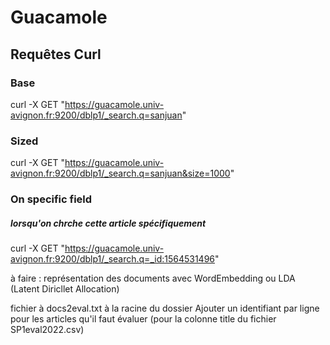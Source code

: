 # Guacamole

## Requêtes Curl
### Base
curl -X GET "https://guacamole.univ-avignon.fr:9200/dblp1/_search.q=sanjuan"
### Sized
curl -X GET "https://guacamole.univ-avignon.fr:9200/dblp1/_search.q=sanjuan&size=1000"
### On specific field
##### lorsqu'on chrche cette article spécifiquement
curl -X GET "https://guacamole.univ-avignon.fr:9200/dblp1/_search.q=_id:1564531496"


à faire : représentation des documents avec WordEmbedding ou LDA (Latent Diricllet Allocation)


fichier à docs2eval.txt à la racine du dossier
Ajouter un identifiant par ligne pour les articles qu'il faut évaluer (pour la colonne title du fichier SP1eval2022.csv)

